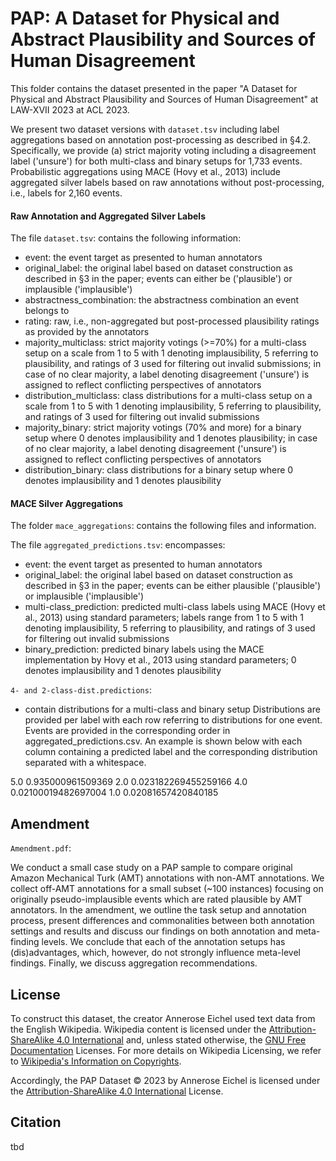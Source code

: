 # PAP: A Dataset for Physical and Abstract Plausibility and Sources of Human Disagreement

This folder contains the dataset presented in the paper "A Dataset for Physical and Abstract Plausibility and Sources of Human Disagreement" at LAW-XVII 2023 at ACL 2023. 

We present two dataset versions with ```dataset.tsv``` including label aggregations based on annotation post-processing as described in §4.2.
Specifically, we provide (a) strict majority voting including a disagreement label ('unsure') for both multi-class and binary setups for 1,733 events.
Probabilistic aggregations using MACE (Hovy et al., 2013) include aggregated silver labels based on raw annotations without post-processing, i.e., labels for 2,160 events.

#### Raw Annotation and Aggregated Silver Labels
The file ```dataset.tsv```: contains the following information:
- event: the event target as presented to human annotators
- original_label: the original label based on dataset construction as described in §3 in the paper; events can either be ('plausible') or implausible ('implausible')
- abstractness_combination: the abstractness combination an event belongs to
- rating: raw, i.e., non-aggregated but post-processed plausibility ratings as provided by the annotators
- majority_multiclass: strict majority votings (>=70%) for a multi-class setup on a scale from 1 to 5 with 1 denoting implausibility, 5 referring to plausibility, and ratings of 3 used for filtering out invalid submissions; in case of no clear majority, a label denoting disagreement ('unsure') is assigned to reflect conflicting perspectives of annotators
- distribution_multiclass: class distributions for a multi-class setup on a scale from 1 to 5 with 1 denoting implausibility, 5 referring to plausibility, and ratings of 3 used for filtering out invalid submissions
- majority_binary: strict majority votings (70% and more) for a binary setup where 0 denotes implausibility and 1 denotes plausibility; in case of no clear majority, a label denoting disagreement ('unsure') is assigned to reflect conflicting perspectives of annotators
- distribution_binary: class distributions for a binary setup where 0 denotes implausibility and 1 denotes plausibility

#### MACE Silver Aggregations 
The folder ```mace_aggregations```: contains the following files and information.

The file ```aggregated_predictions.tsv```: encompasses:
- event: the event target as presented to human annotators
- original_label: the original label based on dataset construction as described in §3 in the paper; events can be either plausible ('plausible') or implausible ('implausible')
- multi-class_prediction: predicted multi-class labels using MACE (Hovy et al., 2013) using standard parameters; labels range from 1 to 5 with 1 denoting implausibility, 5 referring to plausibility, and ratings of 3 used for filtering out invalid submissions
- binary_prediction: predicted binary labels using the MACE implementation by Hovy et al., 2013 using standard parameters; 0 denotes implausibility and 1 denotes plausibility

```4- and 2-class-dist.predictions```:
- contain distributions for a multi-class and binary setup
Distributions are provided per label with each row referring to distributions for one event.
Events are provided in the corresponding order in aggregated_predictions.csv.
An example is shown below with each column containing a predicted label and the corresponding distribution separated with a whitespace.

5.0 0.935000961509369	2.0 0.023182269455259166	4.0 0.02100019482697004	1.0 0.02081657420840185

## Amendment
```Amendment.pdf```:

We conduct a small case study on a PAP sample to compare original Amazon Mechanical Turk (AMT) annotations with non-AMT annotations. We collect off-AMT annotations for a small subset (~100 instances) focusing on originally pseudo-implausible events which are rated plausible by AMT annotators. In the amendment, we outline the task setup and annotation process, present differences and commonalities between both annotation settings and results and discuss our findings on both annotation and meta-finding levels. We conclude that each of the annotation setups has (dis)advantages, which, however, do not strongly influence meta-level findings. Finally, we discuss aggregation recommendations.

## License 
To construct this dataset, the creator Annerose Eichel used text data from the English Wikipedia. Wikipedia content is licensed under the [Attribution-ShareAlike 4.0 International](https://en.wikipedia.org/wiki/Wikipedia:Text_of_the_Creative_Commons_Attribution-ShareAlike_3.0_Unported_License) and, unless stated otherwise, the [GNU Free Documentation](https://en.wikipedia.org/wiki/Wikipedia:Text_of_the_GNU_Free_Documentation_License) Licenses.
For more details on Wikipedia Licensing, we refer to [Wikipedia's Information on Copyrights](https://en.wikipedia.org/wiki/Wikipedia:Copyrights).

Accordingly, the PAP Dataset © 2023 by Annerose Eichel is licensed under the [Attribution-ShareAlike 4.0 International](https://creativecommons.org/licenses/by-sa/4.0/?ref=chooser-v1) License.

## Citation
tbd
